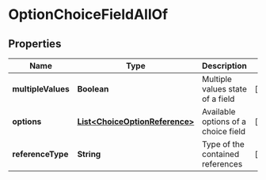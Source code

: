 

# OptionChoiceFieldAllOf


## Properties

| Name | Type | Description | Notes |
|------------ | ------------- | ------------- | -------------|
|**multipleValues** | **Boolean** | Multiple values state of a field |  [optional] |
|**options** | [**List&lt;ChoiceOptionReference&gt;**](ChoiceOptionReference.md) | Available options of a choice field |  [optional] |
|**referenceType** | **String** | Type of the contained references |  [optional] |



